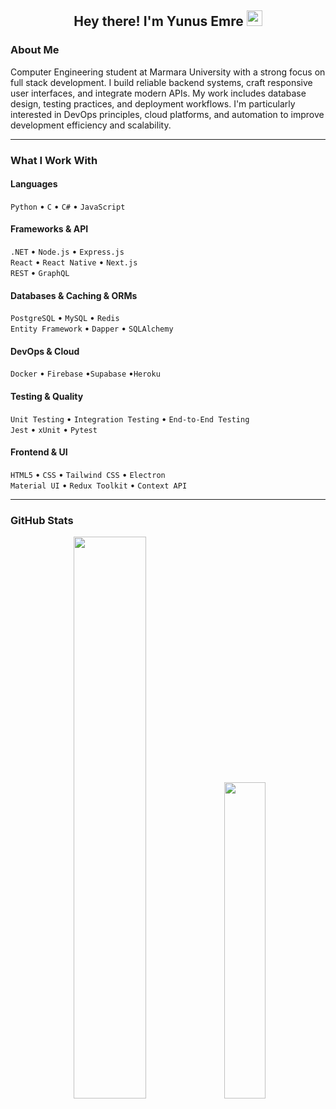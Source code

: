 <h2 align="center">Hey there! I'm Yunus Emre <img src="https://github.com/yunustechin/yunustechin/blob/master/Hi.gif" width="25"></h2>

### About Me

Computer Engineering student at Marmara University with a strong focus on full stack development. I build reliable backend systems, craft responsive user interfaces, and integrate modern APIs. My work includes database design, testing practices, and deployment workflows. I'm particularly interested in DevOps principles, cloud platforms, and automation to improve development efficiency and scalability.

---

### What I Work With

#### Languages  
`Python` • `C` • `C#` • `JavaScript`

#### Frameworks & API  
`.NET` • `Node.js` • `Express.js`  
`React` • `React Native` • `Next.js`  
`REST` • `GraphQL`

#### Databases & Caching & ORMs  
`PostgreSQL` • `MySQL` • `Redis`  
`Entity Framework` • `Dapper` • `SQLAlchemy`

#### DevOps & Cloud  
`Docker` • `Firebase` •`Supabase` •`Heroku`

#### Testing & Quality  
`Unit Testing` • `Integration Testing` • `End-to-End Testing`   
`Jest` • `xUnit` • `Pytest`

#### Frontend & UI  
`HTML5` • `CSS` • `Tailwind CSS` • `Electron`   
`Material UI` • `Redux Toolkit` • `Context API`

---

### GitHub Stats

<p align="center">
  <img src="https://github-readme-stats.vercel.app/api?username=yunustechin&show_icons=true&theme=dark&count_private=true&hide_border=true" width="48%"/>
  <img src="https://github-readme-stats.vercel.app/api/top-langs/?username=yunustechin&layout=compact&theme=dark&hide_border=true" width="36%"/>
</p>
